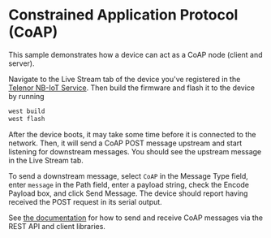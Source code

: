 # Constrained Application Protocol (CoAP)

This sample demonstrates how a device can act as a CoAP node (client and server).

Navigate to the Live Stream tab of the device you've registered in the [Telenor NB-IoT Service](https://nbiot.engineering/).  Then build the firmware and flash it to the device by running

```sh
west build
west flash
```

After the device boots, it may take some time before it is connected to the network.  Then, it will send a CoAP POST message upstream and start listening for downstream messages.  You should see the upstream message in the Live Stream tab.

To send a downstream message, select `CoAP` in the Message Type field, enter `message` in the Path field, enter a payload string, check the Encode Payload box, and click Send Message.  The device should report having received the POST request in its serial output.

See [the documentation](https://docs.nbiot.engineering/) for how to send and receive CoAP messages via the REST API and client libraries.
